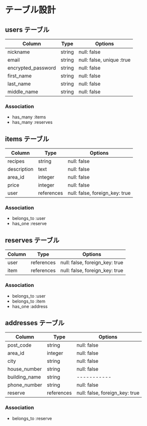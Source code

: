 # テーブル設計

## users テーブル

| Column             | Type   | Options     |
| ------------------ | ------ | ----------- |
| nickname           | string | null: false |
| email              | string | null: false, unique :true|
| encrypted_password | string | null: false |
| first_name         | string | null: false |
| last_name          | string | null: false |
| middle_name        | string | null: false |

### Association
- has_many :items
- has_many :reserves



## items テーブル

| Column            | Type       | Options     |
| ------------------| ------     | ----------- |
| recipes           | string     | null: false |
| description       | text       | null: false |
| area_id           | integer    | null: false |
| price             | integer    | null: false |
| user              | references | null: false, foreign_key: true |

### Association

- belongs_to :user
- has_one :reserve


## reserves テーブル

| Column | Type       | Options                        |
| ------ | ---------- | -------------------------------|
| user   | references | null: false, foreign_key: true |
| item   | references | null: false, foreign_key: true |


### Association

- belongs_to :user
- belongs_to :item
- has_one  :address 



## addresses テーブル

| Column         | Type       | Options     |
| -------------- | ---------- | ----------- |
| post_code      | string     | null: false |
| area_id        | integer    | null: false |
| city           | string     | null: false |
| house_number   | string     | null: false |
| building_name  | string     | ----------- |
| phone_number   | string     | null: false |
| reserve        | references | null: false, foreign_key: true |


### Association

- belongs_to :reserve